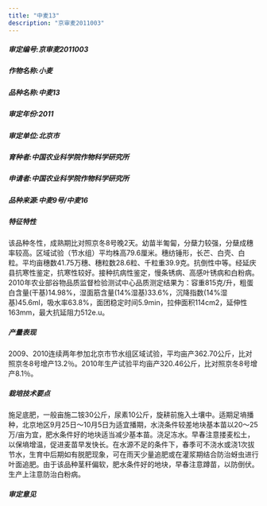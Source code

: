 ```yaml
---
title: "中麦13"
description: "京审麦2011003"
---
```

##### 审定编号:京审麦2011003

##### 作物名称:小麦

##### 品种名称:中麦13

##### 审定年份:2011

##### 审定单位:北京市

##### 育种者:中国农业科学院作物科学研究所

##### 申请者:中国农业科学院作物科学研究所

##### 品种来源:中麦9号/中麦16

##### 特征特性
该品种冬性，成熟期比对照京冬8号晚2天。幼苗半匍匐，分蘖力较强，分蘖成穗率较高。区域试验（节水组）平均株高79.6厘米。穗纺锤形，长芒、白壳、白粒。平均亩穗数41.75万穗、穗粒数28.6粒、千粒重39.9克。抗倒性中等。经延庆县抗寒性鉴定，抗寒性较好。接种抗病性鉴定，慢条锈病、高感叶锈病和白粉病。2010年农业部谷物品质监督检验测试中心品质测定结果为：容重815克/升，粗蛋白含量(干基)14.98%，湿面筋含量(14%湿基)33.6%，沉降指数(14%湿基)45.6ml，吸水率63.8%，面团稳定时间5.9min，拉伸面积114cm2，延伸性163mm，最大抗延阻力512e.u。

##### 产量表现
2009、2010连续两年参加北京市节水组区域试验，平均亩产362.70公斤，比对照京冬8号增产13.2％。2010年生产试验平均亩产320.46公斤，比对照京冬8号增产8.1％。

##### 栽培技术要点
施足底肥，一般亩施二铵30公斤，尿素10公斤，旋耕前施入土壤中。适期足墒播种，北京地区9月25日～10月5日为适宜播期，水浇条件较差地块基本苗以20～25万/亩为宜，肥水条件好的地块适当减少基本苗。浇足冻水。早春注意搂麦松土，以保墒增温，促进麦苗早发快长。在水源不足的条件下，春季可不浇水或浇1次拔节水，生育中后期如有脱肥现象，可在雨天少量追肥或在灌浆期结合防治蚜虫进行叶面追肥。由于该品种茎秆偏软，肥水条件好的地块，早春注意蹲苗，以防倒伏。生产上注意防治白粉病。

##### 审定意见

